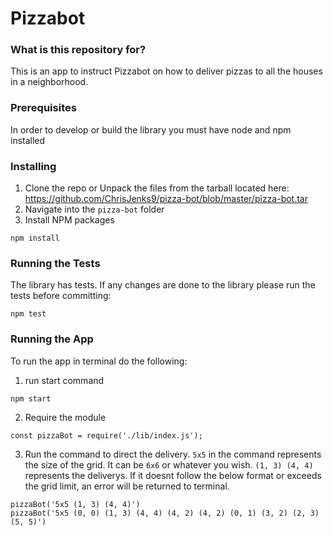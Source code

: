 # Pizzabot #

### What is this repository for? ###

This is an app to instruct Pizzabot on how to deliver pizzas to all the houses in a neighborhood.

### Prerequisites ###

In order to develop or build the library you must have node and npm installed

### Installing ###

1. Clone the repo or Unpack the files from the tarball located here: https://github.com/ChrisJenks9/pizza-bot/blob/master/pizza-bot.tar
2. Navigate into the `pizza-bot` folder
3. Install NPM packages

```
npm install
```

### Running the Tests ###

The library has tests. If any changes are done to the library please run the tests before committing:

```
npm test
```

### Running the App ###

To run the app in terminal do the following:

1. run start command

```
npm start
```

2. Require the module

```
const pizzaBot = require('./lib/index.js');
```

3. Run the command to direct the delivery. `5x5` in the command represents the size of the grid. It can be `6x6` or whatever you wish. `(1, 3) (4, 4)` represents the deliverys. If it doesnt follow the below format or exceeds the grid limit, an error will be returned to terminal.

```
pizzaBot('5x5 (1, 3) (4, 4)')
pizzaBot('5x5 (0, 0) (1, 3) (4, 4) (4, 2) (4, 2) (0, 1) (3, 2) (2, 3) (5, 5)')
```
